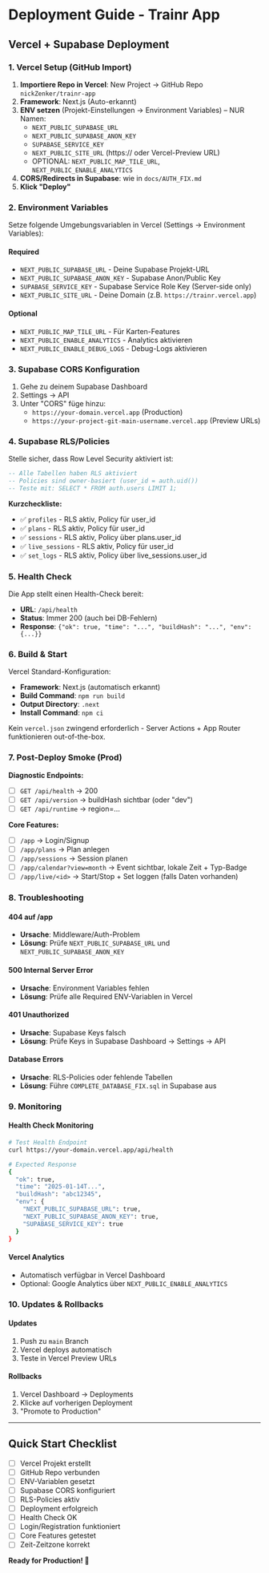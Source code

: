 # Deployment Guide - Trainr App

## Vercel + Supabase Deployment

### 1. Vercel Setup (GitHub Import)

1. **Importiere Repo in Vercel**: New Project → GitHub Repo `nickZenker/trainr-app`
2. **Framework**: Next.js (Auto-erkannt)
3. **ENV setzen** (Projekt-Einstellungen → Environment Variables) – NUR Namen:
   - `NEXT_PUBLIC_SUPABASE_URL`
   - `NEXT_PUBLIC_SUPABASE_ANON_KEY`
   - `SUPABASE_SERVICE_KEY`
   - `NEXT_PUBLIC_SITE_URL` (https://<deine-domain> oder Vercel-Preview URL)
   - OPTIONAL: `NEXT_PUBLIC_MAP_TILE_URL`, `NEXT_PUBLIC_ENABLE_ANALYTICS`
4. **CORS/Redirects in Supabase**: wie in `docs/AUTH_FIX.md`
5. **Klick "Deploy"**

### 2. Environment Variables

Setze folgende Umgebungsvariablen in Vercel (Settings → Environment Variables):

#### Required
- `NEXT_PUBLIC_SUPABASE_URL` - Deine Supabase Projekt-URL
- `NEXT_PUBLIC_SUPABASE_ANON_KEY` - Supabase Anon/Public Key
- `SUPABASE_SERVICE_KEY` - Supabase Service Role Key (Server-side only)
- `NEXT_PUBLIC_SITE_URL` - Deine Domain (z.B. `https://trainr.vercel.app`)

#### Optional
- `NEXT_PUBLIC_MAP_TILE_URL` - Für Karten-Features
- `NEXT_PUBLIC_ENABLE_ANALYTICS` - Analytics aktivieren
- `NEXT_PUBLIC_ENABLE_DEBUG_LOGS` - Debug-Logs aktivieren

### 3. Supabase CORS Konfiguration

1. Gehe zu deinem Supabase Dashboard
2. Settings → API
3. Unter "CORS" füge hinzu:
   - `https://your-domain.vercel.app` (Production)
   - `https://your-project-git-main-username.vercel.app` (Preview URLs)

### 4. Supabase RLS/Policies

Stelle sicher, dass Row Level Security aktiviert ist:

```sql
-- Alle Tabellen haben RLS aktiviert
-- Policies sind owner-basiert (user_id = auth.uid())
-- Teste mit: SELECT * FROM auth.users LIMIT 1;
```

**Kurzcheckliste:**
- ✅ `profiles` - RLS aktiv, Policy für user_id
- ✅ `plans` - RLS aktiv, Policy für user_id  
- ✅ `sessions` - RLS aktiv, Policy über plans.user_id
- ✅ `live_sessions` - RLS aktiv, Policy für user_id
- ✅ `set_logs` - RLS aktiv, Policy über live_sessions.user_id

### 5. Health Check

Die App stellt einen Health-Check bereit:
- **URL**: `/api/health`
- **Status**: Immer 200 (auch bei DB-Fehlern)
- **Response**: `{"ok": true, "time": "...", "buildHash": "...", "env": {...}}`

### 6. Build & Start

Vercel Standard-Konfiguration:
- **Framework**: Next.js (automatisch erkannt)
- **Build Command**: `npm run build`
- **Output Directory**: `.next`
- **Install Command**: `npm ci`

Kein `vercel.json` zwingend erforderlich - Server Actions + App Router funktionieren out-of-the-box.

### 7. Post-Deploy Smoke (Prod)

**Diagnostic Endpoints:**
- [ ] `GET /api/health` → 200
- [ ] `GET /api/version` → buildHash sichtbar (oder "dev")
- [ ] `GET /api/runtime` → region=…

**Core Features:**
- [ ] `/app` → Login/Signup
- [ ] `/app/plans` → Plan anlegen
- [ ] `/app/sessions` → Session planen
- [ ] `/app/calendar?view=month` → Event sichtbar, lokale Zeit + Typ-Badge
- [ ] `/app/live/<id>` → Start/Stop + Set loggen (falls Daten vorhanden)

### 8. Troubleshooting

#### 404 auf /app
- **Ursache**: Middleware/Auth-Problem
- **Lösung**: Prüfe `NEXT_PUBLIC_SUPABASE_URL` und `NEXT_PUBLIC_SUPABASE_ANON_KEY`

#### 500 Internal Server Error
- **Ursache**: Environment Variables fehlen
- **Lösung**: Prüfe alle Required ENV-Variablen in Vercel

#### 401 Unauthorized
- **Ursache**: Supabase Keys falsch
- **Lösung**: Prüfe Keys in Supabase Dashboard → Settings → API

#### Database Errors
- **Ursache**: RLS-Policies oder fehlende Tabellen
- **Lösung**: Führe `COMPLETE_DATABASE_FIX.sql` in Supabase aus

### 9. Monitoring

#### Health Check Monitoring
```bash
# Test Health Endpoint
curl https://your-domain.vercel.app/api/health

# Expected Response
{
  "ok": true,
  "time": "2025-01-14T...",
  "buildHash": "abc12345",
  "env": {
    "NEXT_PUBLIC_SUPABASE_URL": true,
    "NEXT_PUBLIC_SUPABASE_ANON_KEY": true,
    "SUPABASE_SERVICE_KEY": true
  }
}
```

#### Vercel Analytics
- Automatisch verfügbar in Vercel Dashboard
- Optional: Google Analytics über `NEXT_PUBLIC_ENABLE_ANALYTICS`

### 10. Updates & Rollbacks

#### Updates
1. Push zu `main` Branch
2. Vercel deploys automatisch
3. Teste in Vercel Preview URLs

#### Rollbacks
1. Vercel Dashboard → Deployments
2. Klicke auf vorherigen Deployment
3. "Promote to Production"

---

## Quick Start Checklist

- [ ] Vercel Projekt erstellt
- [ ] GitHub Repo verbunden
- [ ] ENV-Variablen gesetzt
- [ ] Supabase CORS konfiguriert
- [ ] RLS-Policies aktiv
- [ ] Deployment erfolgreich
- [ ] Health Check OK
- [ ] Login/Registration funktioniert
- [ ] Core Features getestet
- [ ] Zeit-Zeitzone korrekt

**Ready for Production! 🚀**

